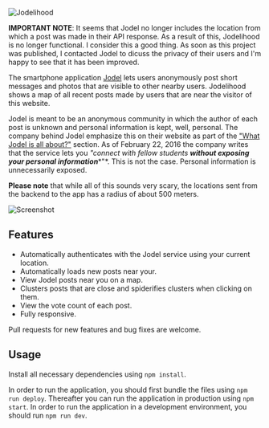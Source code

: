 ![Jodelihood](https://raw.githubusercontent.com/simonbs/jodelihood/master/logo.png)

**IMPORTANT NOTE**: It seems that Jodel no longer includes the location from which a post was made in their API response. As a result of this, Jodelihood is no longer functional. I consider this a good thing. As soon as this project was published, I contacted Jodel to dicuss the privacy of their users and I'm happy to see that it has been improved.

The smartphone application [Jodel](https://jodel-app.com) lets users anonymously post short messages and photos that are visible to other nearby users. Jodelihood shows a map of all recent posts made by users that are near the visitor of this website.

Jodel is meant to be an anonymous community in which the author of each post is unknown and personal information is kept, well, personal. The company behind Jodel emphasize this on their website as part of the ["What Jodel is all about?"](https://jodel-app.com/whats-jodel/) section. As of February 22, 2016 the company writes that the service lets you *"connect with fellow students* ***without exposing your personal information****"*. This is not the case. Personal information is unnecessarily exposed.

**Please note** that while all of this sounds very scary, the locations sent from the backend to the app has a radius of about 500 meters.
  
![Screenshot](https://raw.githubusercontent.com/simonbs/jodelihood/master/screenshot.png)

## Features

- Automatically authenticates with the Jodel service using your current location.
- Automatically loads new posts near your.
- View Jodel posts near you on a map.
- Clusters posts that are close and spiderifies clusters when clicking on them.
- View the vote count of each post.
- Fully responsive.

Pull requests for new features and bug fixes are welcome.

## Usage

Install all necessary dependencies using `npm install`.

In order to run the application, you should first bundle the files using `npm run deploy`. Thereafter you can run the application in production using `npm start`. In order to run the application in a development environment, you should run `npm run dev`.
